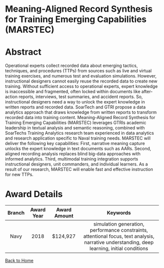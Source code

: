 
Meaning-Aligned Record Synthesis for Training Emerging Capabilities (MARSTEC)
=============================================================================

# Abstract


Operational experts collect recorded data about emerging tactics, techniques, and procedures (TTPs) from sources such as live and virtual training exercises, and numerous test and evaluation simulations. However, instructional designers cannot easily reuse the recorded data to create new training. Without sufficient access to operational experts, expert knowledge is inaccessible and fragmented, often locked within documents like after-action reports, interviews, test summaries, and accident reports. So, instructional designers need a way to unlock the expert knowledge in written reports and recorded data. SoarTech and GTRI propose a data analytics approach that draws knowledge from written reports to transform recorded data into training content. Meaning-Aligned Record Synthesis for Training Emerging Capabilities (MARSTEC) leverages GTRIs academic leadership in textual analysis and semantic reasoning, combined with SoarTechs Training Analytics research team experienced in data analytics and research application specific to Naval training needs. MARSTEC will deliver the following key capabilities: First, narrative meaning capture unlocks the expert knowledge in text documents such as AARs. Second, aligned recording analysis replaces blind big-data approaches with informed analytics. Third, multimodal training integration supports instructional designers, unit commanders, and individual learners. As a result of our research, MARSTEC will enable fast and effective instruction for new TTPs.  

# Award Details

|Branch|Award Year|Award Amount|Keywords|
| :---: | :---: | :---: | :---: |
|Navy|2018|$124,927|simulation generation, performance constraints, attentional focus, text analysis, narrative understanding, deep learning, initial conditions|
  
  


[Back to Home](https://github.com/chrischow/dod_sbir_awards#2000)